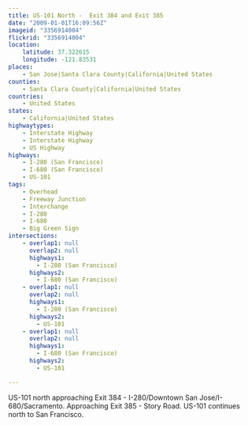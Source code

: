 ```yaml
---
title: US-101 North -  Exit 384 and Exit 385
date: "2009-01-01T16:09:56Z"
imageid: "3356914004"
flickrid: "3356914004"
location:
    latitude: 37.322615
    longitude: -121.83531
places:
    - San Jose|Santa Clara County|California|United States
counties:
    - Santa Clara County|California|United States
countries:
    - United States
states:
    - California|United States
highwaytypes:
    - Interstate Highway
    - Interstate Highway
    - US Highway
highways:
    - I-280 (San Francisco)
    - I-680 (San Francisco)
    - US-101
tags:
    - Overhead
    - Freeway Junction
    - Interchange
    - I-280
    - I-680
    - Big Green Sign
intersections:
    - overlap1: null
      overlap2: null
      highways1:
        - I-280 (San Francisco)
      highways2:
        - I-680 (San Francisco)
    - overlap1: null
      overlap2: null
      highways1:
        - I-280 (San Francisco)
      highways2:
        - US-101
    - overlap1: null
      overlap2: null
      highways1:
        - I-680 (San Francisco)
      highways2:
        - US-101

---
```

US-101 north approaching Exit 384 - I-280/Downtown San Jose/I-680/Sacramento. Approaching Exit 385 - Story Road. US-101 continues north to San Francisco.